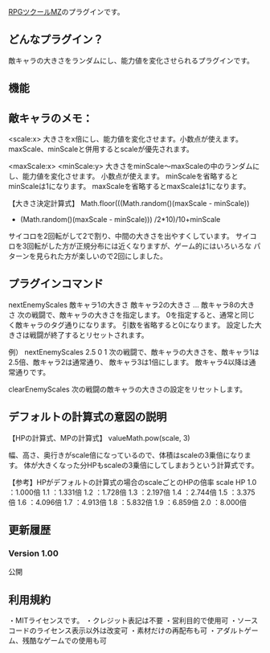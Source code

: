 ﻿

[RPGツクールMZ](https://tkool.jp/mz/)のプラグインです。


## どんなプラグイン？

敵キャラの大きさをランダムにし、能力値を変化させられるプラグインです。


## 機能



## 敵キャラのメモ：

&lt;scale:x&gt;
大きさをx倍にし、能力値を変化させます。小数点が使えます。
maxScale、minScaleと併用するとscaleが優先されます。

&lt;maxScale:x&gt;
&lt;minScale:y&gt;
大きさをminScale～maxScaleの中のランダムにし、能力値を変化させます。
小数点が使えます。
minScaleを省略するとminScaleは1になります。
maxScaleを省略するとmaxScaleは1になります。


【大きさ決定計算式】
Math.floor(((Math.random()(maxScale - minScale))
 + (Math.random()(maxScale - minScale))) /2*10)/10+minScale

サイコロを2回転がして2で割り、中間の大きさを出やすくしています。
サイコロを3回転がした方が正規分布には近くなりますが、ゲーム的にはいろいろな
パターンを見られた方が楽しいので2回にしました。


## プラグインコマンド


nextEnemyScales 敵キャラ1の大きさ 敵キャラ2の大きさ ... 敵キャラ8の大きさ
  次の戦闘で、敵キャラの大きさを指定します。
  0を指定すると、通常と同じく敵キャラのタグ通りになります。
  引数を省略すると0になります。
  設定した大きさは戦闘が終了するとリセットされます。

例）
nextEnemyScales 2.5 0 1
  次の戦闘で、敵キャラの大きさを、敵キャラ1は2.5倍、敵キャラ2は通常通り、
  敵キャラ3は1倍にします。
  敵キャラ4以降は通常通りです。


clearEnemyScales
  次の戦闘の敵キャラの大きさの設定をリセットします。


## デフォルトの計算式の意図の説明


【HPの計算式、MPの計算式】
valueMath.pow(scale, 3)

幅、高さ、奥行きがscale倍になっているので、体積はscaleの3乗倍になります。
体が大きくなった分HPもscaleの3乗倍にしてしまおうという計算式です。

【参考】HPがデフォルトの計算式の場合のscaleごとのHPの倍率
scale    HP
1.0  ：1.000倍
1.1  ：1.331倍
1.2  ：1.728倍
1.3  ：2.197倍
1.4  ：2.744倍
1.5  ：3.375倍
1.6  ：4.096倍
1.7  ：4.913倍
1.8  ：5.832倍
1.9  ：6.859倍
2.0  ：8.000倍


## 更新履歴


### Version 1.00
  公開


## 利用規約


・MITライセンスです。
・クレジット表記は不要
・営利目的で使用可
・ソースコードのライセンス表示以外は改変可
・素材だけの再配布も可
・アダルトゲーム、残酷なゲームでの使用も可